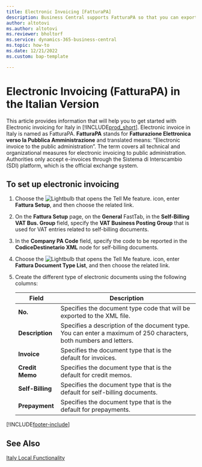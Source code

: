 ```yaml
---
title: Electronic Invoicing [FatturaPA]
description: Business Central supports FatturaPA so that you can export sales invoices and credit memos as electronic documents in accordance with Italian rules.
author: altotovi
ms.author: altotovi
ms.reviewer: bholtorf
ms.service: dynamics-365-business-central
ms.topic: how-to
ms.date: 12/21/2022
ms.custom: bap-template

---
```

# Electronic Invoicing (FatturaPA) in the Italian Version

This article provides information that will help you to get started with Electronic invoicing for Italy in [!INCLUDE[prod_short](../../includes/prod_short.md)].
Electronic invoice in Italy is named as FatturaPA. **FatturaPA** stands for **Fatturazione Elettronica verso la Pubblica Amministrazione** and translated means: “Electronic invoice to the public administration”. The term covers all technical and organizational measures for electronic invoicing to public administration. Authorities only accept e-invoices through the Sistema di Interscambio (SDI) platform, which is the official exchange system.

## To set up electronic invoicing

1. Choose the ![Lightbulb that opens the Tell Me feature.](../../media/ui-search/search_small.png "Tell me what you want to do") icon, enter **Fattura Setup**, and then choose the related link.
2. On the **Fattura Setup** page, on the **General** FastTab, in the **Self-Billing VAT Bus. Group** field, specify the **VAT Business Posting Group** that is used for VAT entries related to self-billing documents.
3. In the **Company PA Code** field, specify the code to be reported in the **CodiceDestinetario XML** node for self-billing documents.
4. Choose the ![Lightbulb that opens the Tell Me feature.](../../media/ui-search/search_small.png "Tell me what you want to do") icon, enter **Fattura Document Type List**, and then choose the related link.  
5. Create the different type of electronic documents using the following columns:

   |Field|Description|  
   |------------------------------------|---------------------------------------|
   |**No.**| Specifies the document type code that will be exported to the XML file.|
   |**Description**|Specifies a description of the document type. You can enter a maximum of 250 characters, both numbers and letters.|
   |**Invoice**|Specifies the document type that is the default for invoices.|
   |**Credit Memo**|Specifies the document type that is the default for credit memos.|
   |**Self-Billing**|Specifies the document type that is the default for self-billing documents.|
   |**Prepayment**|Specifies the document type that is the default for prepayments.|

[!INCLUDE[footer-include](../../includes/footer-banner.md)]

## See Also

[Italy Local Functionality](italy-local-functionality.md)
